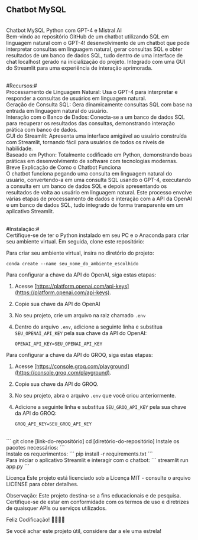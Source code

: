 ## Chatbot MySQL ##
<br>
Chatbot MySQL Python com GPT-4 e Mistral AI <br>
Bem-vindo ao repositório GitHub de um chatbot utilizando SQL em linguagem natural com o GPT-4! desenvolvimento de um chatbot que pode interpretar consultas em linguagem natural, gerar consultas SQL e obter resultados de um banco de dados SQL, tudo dentro de uma interface de chat localhost gerado na inicialização do projeto. Integrado com uma GUI do Streamlit para uma experiência de interação aprimorada.
<br><br>

#Recursos:#<br>
Processamento de Linguagem Natural: Usa o GPT-4 para interpretar e responder a consultas de usuários em linguagem natural.<br>
Geração de Consulta SQL: Gera dinamicamente consultas SQL com base na entrada em linguagem natural do usuário.<br>
Interação com o Banco de Dados: Conecta-se a um banco de dados SQL para recuperar os resultados das consultas, demonstrando interação prática com banco de dados.<br>
GUI do Streamlit: Apresenta uma interface amigável ao usuário construída com Streamlit, tornando fácil para usuários de todos os níveis de habilidade.<br>
Baseado em Python: Totalmente codificado em Python, demonstrando boas práticas em desenvolvimento de software com tecnologias modernas.<br>
Breve Explicação de Como o Chatbot Funciona <br>
O chatbot funciona pegando uma consulta em linguagem natural do usuário, convertendo-a em uma consulta SQL usando o GPT-4, executando a consulta em um banco de dados SQL e depois apresentando os resultados de volta ao usuário em linguagem natural. Este processo envolve várias etapas de processamento de dados e interação com a API da OpenAI e um banco de dados SQL, tudo integrado de forma transparente em um aplicativo Streamlit. 
<br><br>

#Instalação:#<br>
Certifique-se de ter o Python instalado em seu PC e o Anaconda para criar seu ambiente virtual. Em seguida, clone este repositório:

Para criar seu ambiente virtual, insira no diretório do projeto: <br>

```
conda create --name seu_nome_do_ambiente_escolhido
```

Para configurar a chave da API do OpenAI, siga estas etapas:

1. Acesse [https://platform.openai.com/api-keys](https://platform.openai.com/api-keys).
2. Copie sua chave da API do OpenAI
3. No seu projeto, crie um arquivo na raiz chamado `.env`
4. Dentro do arquivo `.env`, adicione a seguinte linha e substitua `SEU_OPENAI_API_KEY` pela sua chave da API do OpenAI:

    ```
    OPENAI_API_KEY=SEU_OPENAI_API_KEY
    ```

Para configurar a chave da API do GROQ, siga estas etapas:

1. Acesse [https://console.groq.com/playground](https://console.groq.com/playground).
2. Copie sua chave da API do GROQ.
3. No seu projeto, abra o arquivo `.env` que você criou anteriormente.
4. Adicione a seguinte linha e substitua `SEU_GROQ_API_KEY` pela sua chave da API do GROQ:

    ```
    GROQ_API_KEY=SEU_GROQ_API_KEY
    ```

<br>
```
git clone [link-do-repositório]
cd [diretório-do-repositório]
Instale os pacotes necessários:
```
<br>
Instale os requerimentos:
```
pip install -r requirements.txt
```
<br>
Para iniciar o aplicativo Streamlit e interagir com o chatbot:
```
streamlit run app.py
```

Licença
Este projeto está licenciado sob a Licença MIT - consulte o arquivo LICENSE para obter detalhes.

Observação: Este projeto destina-se a fins educacionais e de pesquisa. Certifique-se de estar em conformidade com os termos de uso e diretrizes de quaisquer APIs ou serviços utilizados.

Feliz Codificação! 🚀👨‍💻🤖

Se você achar este projeto útil, considere dar a ele uma estrela!
